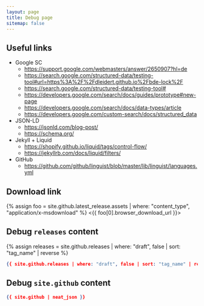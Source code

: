 ```yaml
---
layout: page
title: Debug page
sitemap: false
---
```


## Useful links

* Google SC
    * <https://support.google.com/webmasters/answer/2650907?hl=de>
    * <https://search.google.com/structured-data/testing-tool#url=https%3A%2F%2Fdleidert.github.io%2Fbde-lock%2F>
    * <https://search.google.com/structured-data/testing-tool#>
    * <https://developers.google.com/search/docs/guides/prototype#new-page>
    * <https://developers.google.com/search/docs/data-types/article>
    * <https://developers.google.com/custom-search/docs/structured_data>
* JSON-LD
    * <https://jsonld.com/blog-post/>
    * <https://schema.org/>
* Jekyll + Liquid
    * <https://shopify.github.io/liquid/tags/control-flow/>
    * <https://jekyllrb.com/docs/liquid/filters/>
* GitHub
    * <https://github.com/github/linguist/blob/master/lib/linguist/languages.yml>

## Download link

{% assign foo = site.github.latest_release.assets | where: "content_type", "application/x-msdownload" %}
<{{ foo[0].browser_download_url }}>

## Debug `releases` content

{% assign releases = site.github.releases | where: "draft", false | sort: "tag_name" | reverse %}

<!-- show releases -->
```JSON
{{ site.github.releases | where: "draft", false | sort: "tag_name" | reverse | jsonify | neat_json }}
```

## Debug `site.github` content

<!-- show site.github -->
```JSON
{{ site.github | neat_json }}
```
